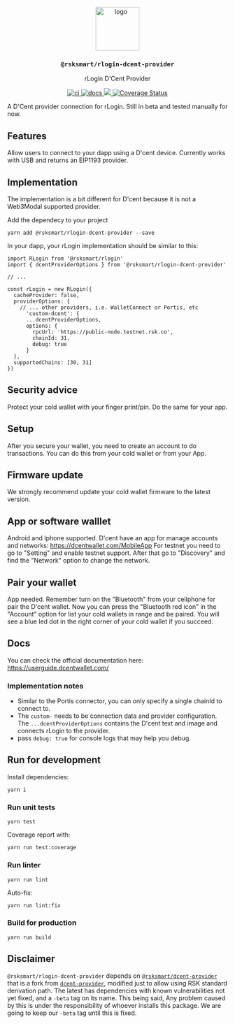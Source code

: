 <p align="middle">
  <img src="https://www.rifos.org/assets/img/logo.svg" alt="logo" height="100" >
</p>
<h3 align="middle"><code>@rsksmart/rlogin-dcent-provider</code></h3>
<p align="middle">
  rLogin D'Cent Provider
</p>
<p align="middle">
  <a href="https://github.com/rsksmart/rlogin-dcent-connector/actions/workflows/ci.yml" alt="ci">
    <img src="https://github.com/rsksmart/rlogin-dcent-connector/actions/workflows/ci.yml/badge.svg" alt="ci" />
  </a>
  <a href="https://developers.rsk.co/rif/templates/">
    <img src="https://img.shields.io/badge/-docs-brightgreen" alt="docs" />
  </a>
  <a href="https://lgtm.com/projects/g/rsksmart/rlogin-dcent-connector/context:javascript">
    <img src="https://img.shields.io/lgtm/grade/javascript/github/rsksmart/rlogin-dcent-connector" />
  </a>
  <a href='https://coveralls.io/github/rsksmart/rlogin-dcent-connector?branch=main'>
    <img src='https://coveralls.io/repos/github/rsksmart/rlogin-dcent-connector/badge.svg?branch=main' alt='Coverage Status' />
  </a>
</p>

A D'Cent provider connection for rLogin. Still in beta and tested manually for now.

## Features

Allow users to connect to your dapp using a D'cent device. Currently works with USB and returns an EIP1193 provider.

## Implementation

The implementation is a bit different for D'cent because it is not a Web3Modal supported provider. 

Add the dependecy to your project

```
yarn add @rsksmart/rlogin-dcent-provider --save
```

In your dapp, your rLogin implementation should be similar to this:

```
import RLogin from '@rsksmart/rlogin'
import { dcentProviderOptions } from '@rsksmart/rlogin-dcent-provider'

// ...

const rLogin = new RLogin({
  cacheProvider: false,
  providerOptions: {
    // ... other providers, i.e. WalletConnect or Portis, etc
      'custom-dcent': {
      ...dcentProviderOptions,
      options: {
        rpcUrl: 'https://public-node.testnet.rsk.co',
        chainId: 31,
        debug: true
      }
  },
  supportedChains: [30, 31]
})
```
## Security advice

Protect your cold wallet with your finger print/pin. Do the same for your app.

## Setup

After you secure your wallet, you need to create an account to do transactions. You can do this from your cold wallet or from your App.

## Firmware update

We strongly recommend update your cold wallet firmware to the latest version.

## App or software walllet

Android and Iphone supported.
D'cent have an app for manage accounts and networks: https://dcentwallet.com/MobileApp
For testnet you need to go to "Setting" and enable testnet support. After that go to "Discovery" and find the "Network" option to change the network.

## Pair your wallet

App needed. Remember turn on the "Bluetooth" from your cellphone for pair the D'cent wallet. Now you can press the "Bluetooth red icon" in the "Account" option for list your cold wallets in range and be paired.
You will see a blue led dot in the right corner of your cold wallet if you succeed.

## Docs

You can check the official documentation here: https://userguide.dcentwallet.com/

### Implementation notes

- Similar to the Portis connector, you can only specify a single chainId to connect to.
- The `custom-` needs to be connection data and provider configuration. The `...dcentProviderOptions` contains the D'cent text and image and connects rLogin to the provider.
- pass `debug: true` for console logs that may help you debug.

## Run for development

Install dependencies:

```
yarn i
```

### Run unit tests

```
yarn test
```

Coverage report with:

```
yarn run test:coverage
```

### Run linter

```
yarn run lint
```

Auto-fix:

```
yarn run lint:fix
```

### Build for production

```
yarn run build
```

## Disclaimer

`@rsksmart/rlogin-dcent-provider` depends on [`@rsksmart/dcent-provider`](https://github.com/rsksmart/dcent-provider) that is a fork from [`dcent-provider`](https://github.com/DcentWallet/dcent-provider), modified just to allow using RSK standard derivation path. The latest has dependencies with known vulnerabilities not yet fixed, and a `-beta` tag on its name. This being said, Any problem caused by this is under the responsibility of whoever installs this package. We are going to keep our `-beta` tag until this is fixed.
